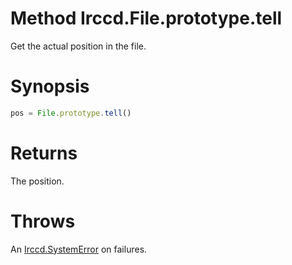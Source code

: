 # Method Irccd.File.prototype.tell

Get the actual position in the file.

# Synopsis

```javascript
pos = File.prototype.tell()
```

# Returns

The position.

# Throws

An [Irccd.SystemError](#{baseurl}api/module/Irccd/index.html#types) on failures.
